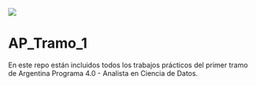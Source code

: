<image src="/banner-ok-argentina-programa.jpg">


# AP_Tramo_1
En este repo están incluidos todos los trabajos prácticos
del primer tramo de Argentina Programa 4.0 - Analista en Ciencia de Datos.
